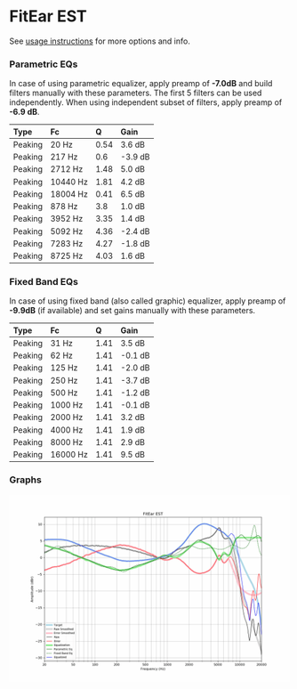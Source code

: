 # FitEar EST
See [usage instructions](https://github.com/jaakkopasanen/AutoEq#usage) for more options and info.

### Parametric EQs
In case of using parametric equalizer, apply preamp of **-7.0dB** and build filters manually
with these parameters. The first 5 filters can be used independently.
When using independent subset of filters, apply preamp of **-6.9 dB**.

| Type    | Fc       |    Q | Gain    |
|:--------|:---------|:-----|:--------|
| Peaking | 20 Hz    | 0.54 | 3.6 dB  |
| Peaking | 217 Hz   | 0.6  | -3.9 dB |
| Peaking | 2712 Hz  | 1.48 | 5.0 dB  |
| Peaking | 10440 Hz | 1.81 | 4.2 dB  |
| Peaking | 18004 Hz | 0.41 | 6.5 dB  |
| Peaking | 878 Hz   | 3.8  | 1.0 dB  |
| Peaking | 3952 Hz  | 3.35 | 1.4 dB  |
| Peaking | 5092 Hz  | 4.36 | -2.4 dB |
| Peaking | 7283 Hz  | 4.27 | -1.8 dB |
| Peaking | 8725 Hz  | 4.03 | 1.6 dB  |

### Fixed Band EQs
In case of using fixed band (also called graphic) equalizer, apply preamp of **-9.9dB**
(if available) and set gains manually with these parameters.

| Type    | Fc       |    Q | Gain    |
|:--------|:---------|:-----|:--------|
| Peaking | 31 Hz    | 1.41 | 3.5 dB  |
| Peaking | 62 Hz    | 1.41 | -0.1 dB |
| Peaking | 125 Hz   | 1.41 | -2.0 dB |
| Peaking | 250 Hz   | 1.41 | -3.7 dB |
| Peaking | 500 Hz   | 1.41 | -1.2 dB |
| Peaking | 1000 Hz  | 1.41 | -0.1 dB |
| Peaking | 2000 Hz  | 1.41 | 3.2 dB  |
| Peaking | 4000 Hz  | 1.41 | 1.9 dB  |
| Peaking | 8000 Hz  | 1.41 | 2.9 dB  |
| Peaking | 16000 Hz | 1.41 | 9.5 dB  |

### Graphs
![](./FitEar%20EST.png)